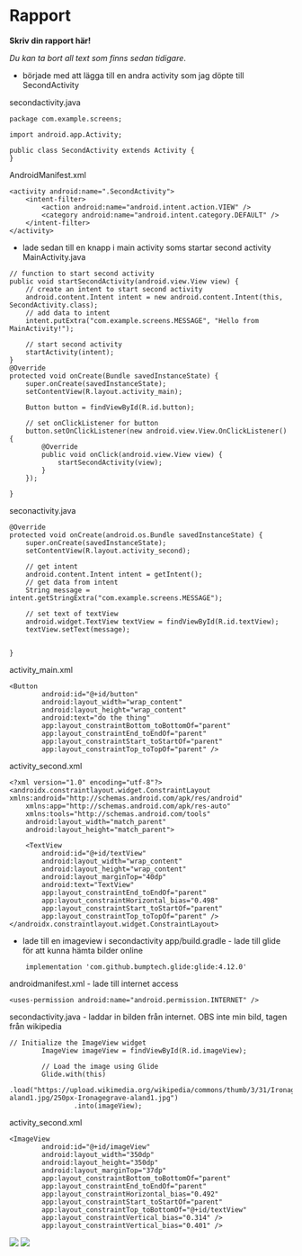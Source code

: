 
# Rapport

**Skriv din rapport här!**

_Du kan ta bort all text som finns sedan tidigare_.


- började med att lägga till en andra activity som jag döpte till SecondActivity

secondactivity.java
```
package com.example.screens;

import android.app.Activity;

public class SecondActivity extends Activity {
}
```

AndroidManifest.xml
```
<activity android:name=".SecondActivity">
    <intent-filter>
        <action android:name="android.intent.action.VIEW" />
        <category android:name="android.intent.category.DEFAULT" />
    </intent-filter>
</activity>
```

- lade sedan till en knapp i main activity soms startar second activity
MainActivity.java
```
// function to start second activity
public void startSecondActivity(android.view.View view) {
    // create an intent to start second activity
    android.content.Intent intent = new android.content.Intent(this, SecondActivity.class);
    // add data to intent
    intent.putExtra("com.example.screens.MESSAGE", "Hello from MainActivity!");

    // start second activity
    startActivity(intent);
}
@Override
protected void onCreate(Bundle savedInstanceState) {
    super.onCreate(savedInstanceState);
    setContentView(R.layout.activity_main);

    Button button = findViewById(R.id.button);

    // set onClickListener for button
    button.setOnClickListener(new android.view.View.OnClickListener() {
        @Override
        public void onClick(android.view.View view) {
            startSecondActivity(view);
        }
    });

}
```
seconactivity.java
```
@Override
protected void onCreate(android.os.Bundle savedInstanceState) {
    super.onCreate(savedInstanceState);
    setContentView(R.layout.activity_second);

    // get intent
    android.content.Intent intent = getIntent();
    // get data from intent
    String message = intent.getStringExtra("com.example.screens.MESSAGE");

    // set text of textView
    android.widget.TextView textView = findViewById(R.id.textView);
    textView.setText(message);


}
```

activity_main.xml
```
<Button
        android:id="@+id/button"
        android:layout_width="wrap_content"
        android:layout_height="wrap_content"
        android:text="do the thing"
        app:layout_constraintBottom_toBottomOf="parent"
        app:layout_constraintEnd_toEndOf="parent"
        app:layout_constraintStart_toStartOf="parent"
        app:layout_constraintTop_toTopOf="parent" />
```

activity_second.xml
```
<?xml version="1.0" encoding="utf-8"?>
<androidx.constraintlayout.widget.ConstraintLayout xmlns:android="http://schemas.android.com/apk/res/android"
    xmlns:app="http://schemas.android.com/apk/res-auto"
    xmlns:tools="http://schemas.android.com/tools"
    android:layout_width="match_parent"
    android:layout_height="match_parent">

    <TextView
        android:id="@+id/textView"
        android:layout_width="wrap_content"
        android:layout_height="wrap_content"
        android:layout_marginTop="40dp"
        android:text="TextView"
        app:layout_constraintEnd_toEndOf="parent"
        app:layout_constraintHorizontal_bias="0.498"
        app:layout_constraintStart_toStartOf="parent"
        app:layout_constraintTop_toTopOf="parent" />
</androidx.constraintlayout.widget.ConstraintLayout>
```


- lade till en imageview i secondactivity
app/build.gradle - lade till glide för att kunna hämta bilder online
```
    implementation 'com.github.bumptech.glide:glide:4.12.0'
```

androidmanifest.xml - lade till internet access
```
<uses-permission android:name="android.permission.INTERNET" />    
```

secondactivity.java - laddar in bilden från internet. OBS inte min bild, tagen från wikipedia
```
// Initialize the ImageView widget
        ImageView imageView = findViewById(R.id.imageView);

        // Load the image using Glide
        Glide.with(this)
                .load("https://upload.wikimedia.org/wikipedia/commons/thumb/3/31/Ironagegrave-aland1.jpg/250px-Ironagegrave-aland1.jpg") 
                .into(imageView);
```

activity_second.xml
```
<ImageView
        android:id="@+id/imageView"
        android:layout_width="350dp"
        android:layout_height="350dp"
        android:layout_marginTop="37dp"
        app:layout_constraintBottom_toBottomOf="parent"
        app:layout_constraintEnd_toEndOf="parent"
        app:layout_constraintHorizontal_bias="0.492"
        app:layout_constraintStart_toStartOf="parent"
        app:layout_constraintTop_toBottomOf="@+id/textView"
        app:layout_constraintVertical_bias="0.314" />
        app:layout_constraintVertical_bias="0.401" />
```


![](mainact.png)
![](secondact.png)



